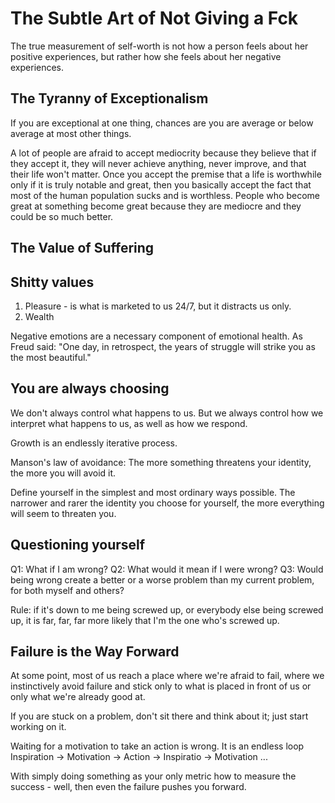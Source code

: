 # The Subtle Art of Not Giving a Fck

The true measurement of self-worth is not how a person feels about her positive experiences, but rather how she feels about her negative experiences.

## The Tyranny of Exceptionalism

If you are exceptional at one thing, chances are you are average or below average at most other things.

A lot of people are afraid to accept mediocrity because they believe that if they accept it, they will never achieve anything, never improve, and that their life won't matter. Once you accept the premise that a life is worthwhile only if it is truly notable and great, then you basically accept the fact that most of the human population sucks and is worthless. People who become great at something become great because they are mediocre and they could be so much better.

## The Value of Suffering

## Shitty values

1. Pleasure - is what is marketed to us 24/7, but it distracts us only.
2. Wealth

Negative emotions are a necessary component of emotional health. As Freud said: "One day, in retrospect, the years of struggle will strike you as the most beautiful."

## You are always choosing

We don't always control what happens to us. But we always control how we interpret what happens to us, as well as how we respond.

Growth is an endlessly iterative process.

Manson's law of avoidance: The more something threatens your identity, the more you will avoid it.

Define yourself in the simplest and most ordinary ways possible. The narrower and rarer the identity you choose for yourself, the more everything will seem to threaten you.

## Questioning yourself

Q1: What if I am wrong?
Q2: What would it mean if I were wrong?
Q3: Would being wrong create a better or a worse problem than my current problem, for both myself and others?

Rule: if it's down to me being screwed up, or everybody else being screwed up, it is far, far, far more likely that I'm the one who's screwed up.

## Failure is the Way Forward

At some point, most of us reach a place where we're afraid to fail, where we instinctively avoid failure and stick only to what is placed in front of us or only what we're already good at.

If you are stuck on a problem, don't sit there and think about it; just start working on it.

Waiting for a motivation to take an action is wrong. It is an endless loop Inspiration -> Motivation -> Action -> Inspiratio -> Motivation ...

With simply doing something as your only metric how to measure the success - well, then even the failure pushes you forward.
